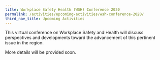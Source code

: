 ```yaml
---
title: Workplace Safety Health (WSH) Conference 2020
permalink: /activities/upcoming-activities/wsh-conference-2020/
third_nav_title: Upcoming Activities
---
```

This virtual conference on Workplace Safety and Health will discuss perspectives and developments toward the advancement of this pertinent issue in the region. 

More details will be provided soon.
